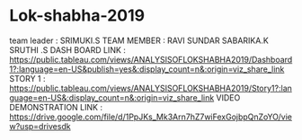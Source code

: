 
# Lok-shabha-2019
team leader : SRIMUKI.S
TEAM MEMBER :
RAVI SUNDAR
SABARIKA.K
SRUTHI .S 
DASH BOARD LINK : https://public.tableau.com/views/ANALYSISOFLOKSHABHA2019/Dashboard1?:language=en-US&publish=yes&:display_count=n&:origin=viz_share_link
STORY 1 : https://public.tableau.com/views/ANALYSISOFLOKSHABHA2019/Story1?:language=en-US&:display_count=n&:origin=viz_share_link
VIDEO DEMONSTRATION LINK : https://drive.google.com/file/d/1PpJKs_Mk3Arn7hZ7wiFexGojbpQnZoYO/view?usp=drivesdk
